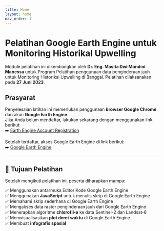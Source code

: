 ```yaml
---
title: Home
layout: home
nav_order: 1
---
```


# Pelatihan Google Earth Engine untuk Monitoring Historikal Upwelling

Module pelatihan ini dikembangkan oleh **Dr. Eng. Masita Dwi Mandini Manessa** untuk Program Pelatihan penggunaan data penginderaan jauh untuk Monitoring Historikal Upwelling di Banggai. Pelatihan dilaksanakan pada **27 Juni 2023**.

## **Prasyarat**
Penyelesaian latihan ini memerlukan penggunaan **browser Google Chrome** dan akun **Google Earth Engine**.  
Jika Anda belum mendaftar, lakukan sekarang dengan menggunakan link berikut:  
➡️ [Earth Engine Account Registration](https://signup.earthengine.google.com)

Setelah terdaftar, akses Google Earth Engine di link berikut:  
➡️ [Google Earth Engine](https://code.earthengine.google.com)

---

## **📌 Tujuan Pelatihan**
Setelah mengikuti pelatihan ini, peserta diharapkan mampu:

✅ Menggunakan antarmuka Editor Kode Google Earth Engine  
✅ Menggunakan **JavaScript** untuk menulis skrip di Google Earth Engine  
✅ Memahami skrip sederhana di Google Earth Engine  
✅ Mengakses data raster penginderaan jauh dari Google Earth Engine  
✅ Menerapkan algoritme **chlorofil-a** ke data Sentinel-2 dan Landsat-8  
✅ Memvisualisasikan **plot deret waktu** di Google Earth Engine  
✅ Membuat **infografis spasial**
